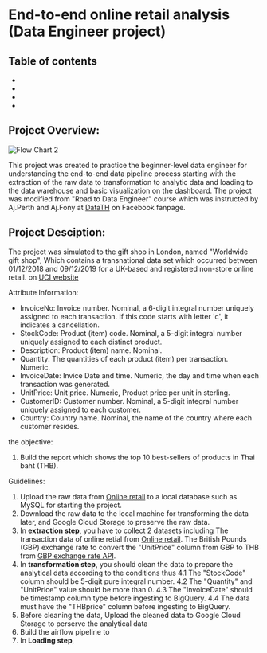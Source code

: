 # End-to-end online retail analysis (Data Engineer project)
## Table of contents
-
-
-
-

## Project Overview:
![Flow Chart 2](https://user-images.githubusercontent.com/95965281/192148727-b1acfa5a-c988-46cd-b7b6-38e4fcd288b6.jpg)

This project was created to practice the beginner-level data engineer for understanding the end-to-end data pipeline process starting with the extraction of the raw data to transformation to analytic data and loading to the data warehouse and basic visualization on the dashboard. The project was modified from "Road to Data Engineer" course which was instructed by Aj.Perth and Aj.Fony at [DataTH](https://www.facebook.com/datasciencechill) on Facebook fanpage.

## Project Desciption:
The project was simulated to the gift shop in London, named "Worldwide gift shop", Which contains a transnational data set which occurred between 01/12/2018 and 09/12/2019 for a UK-based and registered non-store online retail. on [UCI website](https://archive.ics.uci.edu/ml/datasets/Online+Retail)

Attribute Information:
- InvoiceNo: Invoice number. Nominal, a 6-digit integral number uniquely assigned to each transaction. If this code starts with letter 'c', it indicates a cancellation.
- StockCode: Product (item) code. Nominal, a 5-digit integral number uniquely assigned to each distinct product.
- Description: Product (item) name. Nominal.
- Quantity: The quantities of each product (item) per transaction. Numeric.
- InvoiceDate: Invice Date and time. Numeric, the day and time when each transaction was generated.
- UnitPrice: Unit price. Numeric, Product price per unit in sterling.
- CustomerID: Customer number. Nominal, a 5-digit integral number uniquely assigned to each customer.
- Country: Country name. Nominal, the name of the country where each customer resides.

the objective:
1. Build the report which shows the top 10 best-sellers of products in Thai baht (THB).

Guidelines:
1. Upload the raw data from [Online retail](https://drive.google.com/file/d/1BYej-MzFBptFdbyCavLNCM5Kqy8B250k/view?usp=sharing) to a local database such as MySQL for starting the project.
2. Download the raw data to the local machine for transforming the data later, and Google Cloud Storage to preserve the raw data.
3. In **extraction step**, you have to collect 2 datasets including
  The transaction data of online retial from [Online retail](https://drive.google.com/file/d/1BYej-MzFBptFdbyCavLNCM5Kqy8B250k/view?usp=sharing).
  The British Pounds (GBP) exchange rate to convert the "UnitPrice" column from GBP to THB from [GBP exchange rate API](https://de-training-2020-7au6fmnprq-de.a.run.app/currency_gbp/all).
4. In **transformation step**, you should clean the data to prepare the analytical data according to the conditions thus 
4.1 The "StockCode" column should be 5-digit pure integral number. 
4.2 The "Quantity" and "UnitPrice" value should be more than 0.
4.3 The "InvoiceDate" should be timestamp column type before ingesting to BigQuery. 
4.4 The data must have the "THBprice" column before ingesting to BigQuery.
5. Before cleaning the data, Upload the cleaned data to Google Cloud Storage to perserve the analytical data
6. Build the airflow pipeline to 
7. In **Loading step**, 
